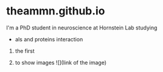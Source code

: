 # theammn.github.io
I'm a PhD student in neuroscience at Hornstein Lab
studying

 * als and proteins interaction
1. the first

2. to show images ![](link of the image)
